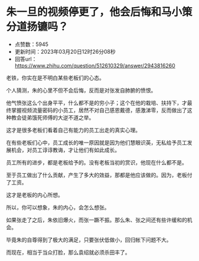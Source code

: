 # 朱一旦的视频停更了，他会后悔和马小策分道扬镳吗？
- 点赞数：5945
- 更新时间：2023年03月20日12时26分08秒
- 回答url：https://www.zhihu.com/question/512610329/answer/2943816260
<body>
 <p data-pid="dai7-nAc">老铁，你实在是不明白某些老板们的心态。</p>
 <p data-pid="5E9wTTD5">个人猜测，朱的心里不但不会后悔，反而是对张发自肺腑的愤恨。</p>
 <p data-pid="OJ_fzsrt">他气愤张这么个出身平平，什么都不是的穷小子；这个在他的栽培、扶持下，才最终掌握视频流量密码的小员工，居然不对自己感恩戴德，感激涕零，反而做出了这种教会徒弟饿死师傅的大逆不道之举。</p>
 <p data-pid="wvCssacn">这才是很多老板们看着自己有能力的员工出走的真实心理。</p>
 <p data-pid="LRne001y">在有些老板们心中，员工成长的唯一原因就是因为他们慧眼识英，无私给予员工发展机会，对员工谆谆教诲，才让他们有如此成长。</p>
 <p data-pid="l4kHK0KK">员工所有的进步，都是老板给予的。没有老板当初的赏识，他现在什么都不是。</p>
 <p data-pid="yzUwvPSB">至于员工做出了什么贡献，产生了多大的效益，那都是他应该做的。因为，老板付了工资。</p>
 <p data-pid="QsLtAE9u">这才是老板的内心所想。</p>
 <p data-pid="kdloQrLF">所以，你可以想象，朱的内心，会怎么想张。</p>
 <p data-pid="3vkc79y6">如果张走了之后，朱依旧爆火，而张一蹶不振。那么朱、张之间还有些许缓和的机会。</p>
 <p data-pid="PGzcKKrZ">毕竟朱的自尊得到了极大的满足，只要张伏低做小，回归帐下问题不大。</p>
 <p data-pid="bBlndHGG">而现在，相当于当众打脸，那么袁绍就必须杀田丰了。</p>
 <p></p>
 <p></p>
</body>